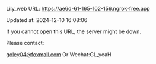 Lily_web URL: https://ae6d-61-165-102-156.ngrok-free.app

Updated at: 2024-12-10 16:08:06

If you cannot open this URL, the server might be down.

Please contact: 

goley04@foxmail.com Or Wechat:GL_yeaH